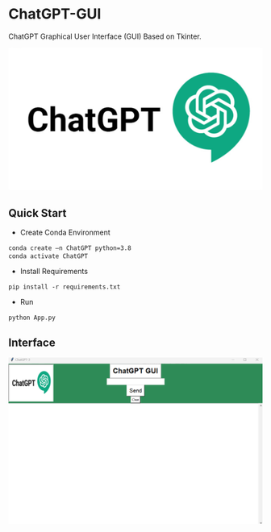 # ChatGPT-GUI
ChatGPT Graphical User Interface (GUI) Based on Tkinter.

<p align="center">
  <img width="520" src="Logo.jpeg">
</p>

## Quick Start

- Create Conda Environment

```
conda create –n ChatGPT python=3.8
conda activate ChatGPT
```
- Install Requirements

```
pip install -r requirements.txt
```

- Run

```
python App.py
```

## Interface

<p align="center">
  <img src="Interface.png">
</p>
